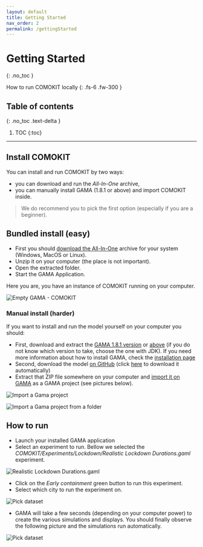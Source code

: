 ```yaml
---
layout: default
title: Getting Started
nav_order: 2
permalink: /gettingStarted
---
```


# Getting Started
{: .no_toc }


How to run COMOKIT locally
{: .fs-6 .fw-300 }

## Table of contents
{: .no_toc .text-delta }

1. TOC
{:toc}

---

## Install COMOKIT

You can install and run COMOKIT by two ways: 
- you can download and run the _All-In-One_ archive, 
- you can manually install GAMA (1.8.1 or above) and import COMOKIT inside. 

> We do recommend you to pick the first option (especially if you are a beginner).

## Bundled install (easy)

- First you should [download the All-In-One](https://github.com/COMOKIT/COMOKIT-Model/releases/latest) archive for your system (Windows, MacOS or Linux).
- Unzip it on your computer (the place is not important).
- Open the extracted folder.
- Start the GAMA Application.

Here you are, you have an instance of COMOKIT running on your computer.

![Empty GAMA - COMOKIT](assets/images/GAMAxCOMOKIT-raw.png)

### Manual install (harder)

If you want to install and run the model yourself on your computer you should: 

- First, download and extract the [GAMA 1.8.1 version](https://github.com/gama-platform/gama/releases/tag/1.8.1) or [above](https://github.com/gama-platform/gama/releases) (if you do not know which version to take, choose the one with JDK). If you need more information about how to install GAMA, check the [installation page](https://gama-platform.github.io/wiki/Installation)
- Second, download the model [on GitHub](https://github.com/COMOKIT/COMOKIT-Model) (click [here](https://github.com/COMOKIT/COMOKIT-Model/archive/master.zip) to download it automatically)
- Extract that ZIP file somewhere on your computer and [import it on GAMA](https://gama-platform.github.io/wiki/ImportingModels) as a GAMA project (see pictures below).

![Import a Gama project](https://gama-platform.github.io/resources/images/workspaceProjectsAndModels/import_menu_file_import.png)

![Import a Gama project from a folder](https://gama-platform.github.io/resources/images/workspaceProjectsAndModels/import_dialog_import_projects.png)

## How to run

- Launch your installed GAMA application
- Select an experiment to run. Bellow we selected the *COMOKIT/Experiments/Lockdown/Realistic Lockdown Durations.gaml* experiment.

![Realistic Lockdown Durations.gaml](assets/images/Gama-launching-experiment.png?raw=true)

- Click on the *Early containment* green button to run this experiment.
- Select which city to run the experiment on.

![Pick dataset](assets/images/Gama-launching-experiment-validation.png?raw=true)

- GAMA will take a few seconds (depending on your computer power) to create the various simulations and displays. You should finally observe the following picture and the simulations run automatically.

![Pick dataset](assets/images/Gama-COMOKIT-lockdown-experiment-launched.png?raw=true)
